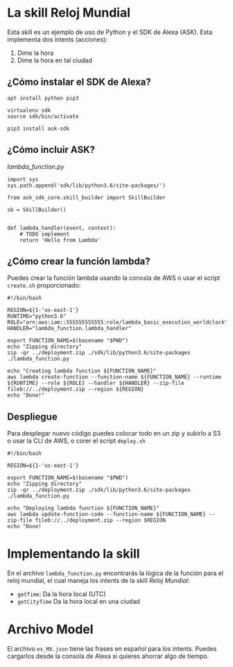 # La skill Reloj Mundial 

Esta skill es un ejemplo de uso de Python y el SDK de Alexa (ASK). Esta implementa dos intents (acciones):

1. Dime la hora 
1. Dime la hora en tal ciudad

## ¿Cómo instalar el SDK de Alexa?

```
apt install python pip3

virtualenv sdk
source sdk/bin/activate

pip3 install ask-sdk
```

## ¿Cómo incluir ASK?


*lambda_function.py*

```
import sys
sys.path.append('sdk/lib/python3.6/site-packages/')

from ask_sdk_core.skill_builder import SkillBuilder

sb = SkillBuilder()


def lambda_handler(event, context):
    # TODO implement
    return 'Hello from Lambda'

```

## ¿Cómo crear la función lambda?

Puedes crear la función lambda usando la conosla de AWS o usar el script `create.sh` proporcionado:


```
#!/bin/bash 

REGION=${1-'us-east-1'}
RUNTIME="python3.6"
ROLE="arn:aws:iam::555555555555:role/lambda_basic_execution_worldclock"
HANDLER="lambda_function.lambda_handler"

export FUNCTION_NAME=$(basename "$PWD")
echo "Zipping directory"
zip -qr ../deployment.zip ./sdk/lib/python3.6/site-packages ./lambda_function.py

echo "Creating lambda function ${FUNCTION_NAME}"
aws lambda create-function --function-name ${FUNCTION_NAME} --runtime ${RUNTIME} --role ${ROLE} --handler ${HANDLER} --zip-file fileb://../deployment.zip --region ${REGION}
echo "Done!"

```

## Despliegue

Para desplegar nuevo código puedes colocar todo en un zip y subirlo a S3 o usar la CLI de AWS, o corer el script `deploy.sh`


```
#!/bin/bash 

REGION=${1-'us-east-1'}

export FUNCTION_NAME=$(basename "$PWD")
echo "Zipping directory"
zip -qr ../deployment.zip ./sdk/lib/python3.6/site-packages ./lambda_function.py

echo "Deploying lambda function ${FUNCTION_NAME}"
aws lambda update-function-code --function-name ${FUNCTION_NAME} --zip-file fileb://../deployment.zip --region $REGION
echo "Done!
```

# Implementando la skill

En el archivo `lambda_function.py` encontrarás la lógica de la función para el reloj mundial, el cual maneja los intents de la skill *Reloj Mundial*:


* `getTime`:  Da la hora local (UTC) 
* `getCityTime` Da la hora local en una ciudad

# Archivo Model

El archivo `es_MX.json`  tiene las frases en español para los intents. Puedes cargarlos desde la consola de Alexa si quieres ahorrar algo de tiempo.
